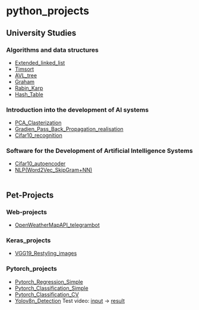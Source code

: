 # python_projects
## University Studies
### Algorithms and data structures
* [Extended_linked_list](https://github.com/Piankov-Michail/python_projects/pull/6/files)
* [Timsort](https://github.com/Piankov-Michail/python_projects/pull/7/files)
* [AVL_tree](https://github.com/Piankov-Michail/python_projects/pull/8/files)
* [Graham](https://github.com/Piankov-Michail/python_projects/pull/9/files)
* [Rabin_Karp](https://github.com/Piankov-Michail/python_projects/pull/10/files)
* [Hash_Table](https://github.com/Piankov-Michail/python_projects/pull/11/files)
### Introduction into the development of AI systems
* [PCA_Clasterization](https://github.com/Piankov-Michail/python_projects/pull/4/files)
* [Gradien_Pass_Back_Propagation_realisation](https://github.com/Piankov-Michail/python_projects/pull/5/files)
* [Cifar10_recognition](https://github.com/Piankov-Michail/python_projects/pull/3/files)
### Software for the Development of Artificial Intelligence Systems
* [Cifar10_autoencoder](https://github.com/Piankov-Michail/python_projects/pull/15/files)
* [NLP(Word2Vec_SkipGram+NN)](https://github.com/Piankov-Michail/python_projects/pull/16/files)
<br></br>
## Pet-Projects
### Web-projects
* [OpenWeatherMapAPI_telegrambot](https://github.com/Piankov-Michail/python_projects/pull/1/files)
### Keras_projects
* [VGG19_Restyling_images](https://github.com/Piankov-Michail/python_projects/pull/2/files)
### Pytorch_projects
* [Pytorch_Regression_Simple](https://github.com/Piankov-Michail/python_projects/blob/804e08aa4c02059c8f8421dd24b7b05c30144a13/Pytorch_Regression_Simple/Pytorch_Regression_Simple.ipynb)
* [Pytorch_Classification_Simple](https://github.com/Piankov-Michail/python_projects/blob/Pytorch_Classification_Simple/Pytorch_Classification_Simple/Pytorch_Classification_Simple.ipynb)
* [Pytorch_Classification_CV](https://github.com/Piankov-Michail/python_projects/blob/e4b78349be0453b9596d9c91e6e5b37db8f2cca1/Pytorch_Classification_CV/Pytorch_Classification_CV.ipynb)
* [Yolov8n_Detection](https://github.com/Piankov-Michail/python_projects/blob/b14d8b564551287904e0f23a1f47f9f3c25b7d4a/Detection_CV_yolov8n/Detection_CV_yolov8n.ipynb) Test video: [input](https://github.com/Piankov-Michail/python_projects/raw/dafe51ac60b82264297bd902356a3bbd755351aa/Detection_CV_yolov8n/converted_video.mp4) -> [result](https://github.com/Piankov-Michail/python_projects/raw/dafe51ac60b82264297bd902356a3bbd755351aa/Detection_CV_yolov8n/converted_output.mp4)
